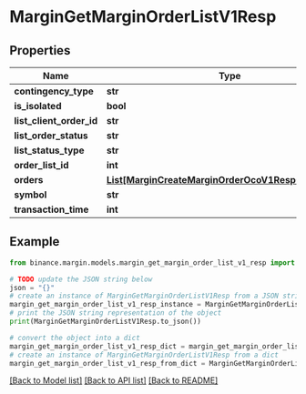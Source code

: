 # MarginGetMarginOrderListV1Resp


## Properties

Name | Type | Description | Notes
------------ | ------------- | ------------- | -------------
**contingency_type** | **str** |  | [optional] 
**is_isolated** | **bool** |  | [optional] 
**list_client_order_id** | **str** |  | [optional] 
**list_order_status** | **str** |  | [optional] 
**list_status_type** | **str** |  | [optional] 
**order_list_id** | **int** |  | [optional] 
**orders** | [**List[MarginCreateMarginOrderOcoV1RespOrdersInner]**](MarginCreateMarginOrderOcoV1RespOrdersInner.md) |  | [optional] 
**symbol** | **str** |  | [optional] 
**transaction_time** | **int** |  | [optional] 

## Example

```python
from binance.margin.models.margin_get_margin_order_list_v1_resp import MarginGetMarginOrderListV1Resp

# TODO update the JSON string below
json = "{}"
# create an instance of MarginGetMarginOrderListV1Resp from a JSON string
margin_get_margin_order_list_v1_resp_instance = MarginGetMarginOrderListV1Resp.from_json(json)
# print the JSON string representation of the object
print(MarginGetMarginOrderListV1Resp.to_json())

# convert the object into a dict
margin_get_margin_order_list_v1_resp_dict = margin_get_margin_order_list_v1_resp_instance.to_dict()
# create an instance of MarginGetMarginOrderListV1Resp from a dict
margin_get_margin_order_list_v1_resp_from_dict = MarginGetMarginOrderListV1Resp.from_dict(margin_get_margin_order_list_v1_resp_dict)
```
[[Back to Model list]](../README.md#documentation-for-models) [[Back to API list]](../README.md#documentation-for-api-endpoints) [[Back to README]](../README.md)


